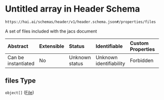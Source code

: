 # Untitled array in Header Schema

```txt
https://hai.ai/schemas/header/v1/header.schema.json#/properties/files
```

A set of files included with the jacs document

| Abstract            | Extensible | Status         | Identifiable            | Custom Properties | Additional Properties | Access Restrictions | Defined In                                                                                |
| :------------------ | :--------- | :------------- | :---------------------- | :---------------- | :-------------------- | :------------------ | :---------------------------------------------------------------------------------------- |
| Can be instantiated | No         | Unknown status | Unknown identifiability | Forbidden         | Allowed               | none                | [header.schema.json\*](../../schemas/header/v1/header.schema.json "open original schema") |

## files Type

`object[]` ([File](files.md))
